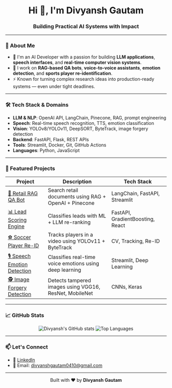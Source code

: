 <h1 align="center">Hi 👋, I'm Divyansh Gautam</h1>
<h3 align="center">Building Practical AI Systems with Impact</h3>

---

### 🚀 About Me

- 🔭 I'm an AI Developer with a passion for building **LLM applications**, **speech interfaces**, and **real-time computer vision systems**.
- 🧠 I work on **RAG-based QA bots**, **voice-to-voice assistants**, **emotion detection**, and **sports player re-identification**.
- ⚡ Known for turning complex research ideas into production-ready systems — even under tight deadlines.

---

### 🛠️ Tech Stack & Domains

- **LLM & NLP**: OpenAI API, LangChain, Pinecone, RAG, prompt engineering  
- **Speech**: Real-time speech recognition, TTS, emotion classification  
- **Vision**: YOLOv8/YOLOv11, DeepSORT, ByteTrack, image forgery detection  
- **Backend**: FastAPI, Flask, REST APIs  
- **Tools**: Streamlit, Docker, Git, GitHub Actions  
- **Languages**: Python, JavaScript

---

### 📌 Featured Projects

| Project | Description | Tech Stack |
|--------|-------------|------------|
| [🧠 Retail RAG QA Bot](https://github.com/Divyansh-git10/Retail-RAG-QA-Bot) | Search retail documents using RAG + OpenAI + Pinecone | LangChain, FastAPI, Streamlit |
| [📊 Lead Scoring Engine](https://github.com/Divyansh-git10/Lead-scoring) | Classifies leads with ML + LLM re-ranking | FastAPI, GradientBoosting, React |
| [⚽ Soccer Player Re-ID](https://github.com/Divyansh-git10/playertracking) | Tracks players in a video using YOLOv11 + ByteTrack | CV, Tracking, Re-ID |
| [🎙️ Speech Emotion Detection](https://github.com/Divyansh-git10/Speech-Emotion-Detection) | Classifies real-time voice emotions using deep learning | Streamlit, Deep Learning |
| [🕵️ Image Forgery Detection](https://github.com/Divyansh-git10/Image-Forgery-Detection) | Detects tampered images using VGG16, ResNet, MobileNet | CNNs, Keras |

---

### 📈 GitHub Stats

<p align="center">
  <img src="https://github-readme-stats.vercel.app/api?username=Divyansh-git10&show_icons=true&theme=radical" alt="Divyansh's GitHub stats" />
  <img src="https://github-readme-stats.vercel.app/api/top-langs/?username=Divyansh-git10&layout=compact&theme=radical" alt="Top Languages" />
</p>

---

### 📫 Let's Connect

- 💼 [LinkedIn](https://www.linkedin.com/in/divyansh-gautam-985610256 )
- 📧 Email: divyanshgautam0410@gmail.com

---

<p align="center">
  Built with ❤️ by <strong>Divyansh Gautam</strong>
</p>
